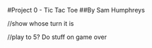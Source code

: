 #Project 0 - Tic Tac Toe
##By Sam Humphreys

//show whose turn it is

//play to 5? Do stuff on game over
